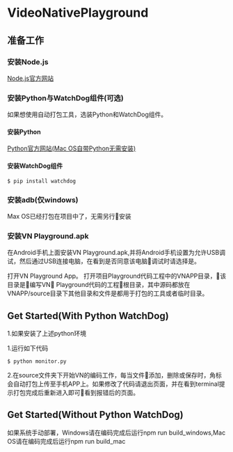 # VideoNativePlayground

## 准备工作

### 安装Node.js

[Node.js官方网站](!https://nodejs.org/en/)

### 安装Python与WatchDog组件(可选)

如果想使用自动打包工具，选装Python和WatchDog组件。  

#### 安装Python

[Python官方网站(Mac OS自带Python无需安装)](!https://www.python.org/)

#### 安装WatchDog组件

```shell
$ pip install watchdog
```

### 安装adb(仅windows)

Max OS已经打包在项目中了，无需另行安装

### 安装VN Playground.apk

在Android手机上面安装VN Playground.apk,并将Android手机设置为允许USB调试，然后通过USB连接电脑，在看到是否同意该电脑调试时请选择是。  

打开VN Playground App。
打开项目Playground代码工程中的VNAPP目录，该目录是编写VN Playground代码的工程根目录，其中源码都放在VNAPP/source目录下其他目录和文件是都用于打包的工具或者临时目录。

## Get Started(With Python WatchDog)

1.如果安装了上述python环境

1.运行如下代码
```shell
$ python monitor.py
```

2.在source文件夹下开始VN的编码工作，每当文件添加，删除或保存时，角标会自动打包上传至手机APP上。如果修改了代码请退出页面，并在看到terminal提示打包完成后重新进入即可看到报错后的页面。

## Get Started(Without Python WatchDog)

如果系统手动部署，Windows请在编码完成后运行npm run build_windows,Mac OS请在编码完成后运行npm run build_mac

